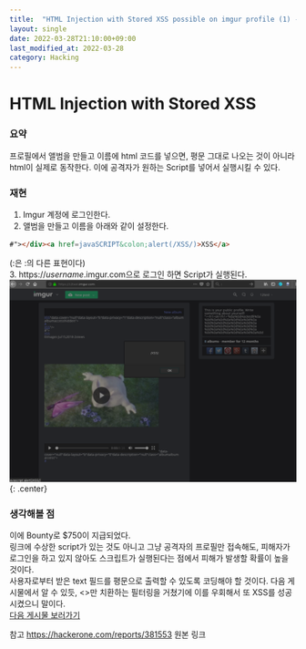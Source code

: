 ```yaml
---
title:  "HTML Injection with Stored XSS possible on imgur profile (1) - $750 리뷰"
layout: single
date: 2022-03-28T21:10:00+09:00
last_modified_at: 2022-03-28
category: Hacking
---
```



# HTML Injection with Stored XSS  

### 요약
프로필에서 앨범을 만들고 이름에 html 코드를 넣으면, 평문 그대로 나오는 것이 아니라 html이 실제로 동작한다. 이에 공격자가 원하는 Script를 넣어서 실행시킬 수 있다.   

### 재현
1. Imgur 계정에 로그인한다.  
2. 앨범을 만들고 이름을 아래와 같이 설정한다.  
```html
#"></div><a href=javaSCRIPT&colon;alert(/XSS/)>XSS</a>
```  
(&colon;은 :의 다른 표현이다)  
3. https://*username*.imgur.com으로 로그인 하면 Script가 실행된다.  
![script](/assets/img/2022-03-28-381553-HTML-Injection-with-Stored-XSS-possible-on-imgur-profile1/1.png){: .center}  
  
### 생각해볼 점
이에 Bounty로 $750이 지급되었다.  
링크에 수상한 script가 있는 것도 아니고 그냥 공격자의 프로필만 접속해도, 피해자가 로그인을 하고 있지 않아도 스크립트가 실행된다는 점에서 피해가 발생할 확률이 높을 것이다.  
사용자로부터 받은 text 필드를 평문으로 출력할 수 있도록 코딩해야 할 것이다. 다음 게시물에서 알 수 있듯, <>만 치환하는 필터링을 거쳤기에 이를 우회해서 또 XSS를 성공시켰으니 말이다.  
[다음 게시물 보러가기](https://jaemin8852.github.io/hacking/484434-HTML-Injection-with-Stored-XSS-possible-on-imgur-profile2/)  
  
참고
<https://hackerone.com/reports/381553>
원본 링크
